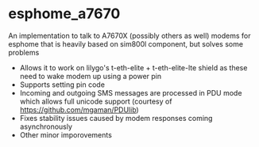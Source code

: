 # esphome_a7670
An implementation to talk to A7670X (possibly others as well) modems for esphome that is heavily based on sim800l component, but solves some problems

* Allows it to work on lilygo's t-eth-elite + t-eth-elite-lte shield as these need to wake modem up using a power pin
* Supports setting pin code
* Incoming and outgoing SMS messages are processed in PDU mode which allows full unicode support (courtesy of https://github.com/mgaman/PDUlib)
* Fixes stability issues caused by modem responses coming asynchronously
* Other minor imporovements
